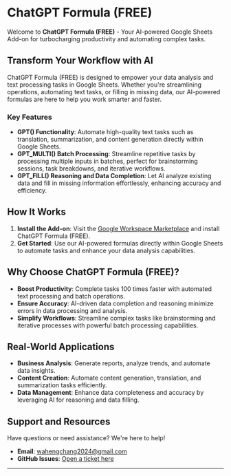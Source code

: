 
# ChatGPT Formula (FREE)

Welcome to **ChatGPT Formula (FREE)** - Your AI-powered Google Sheets Add-on for turbocharging productivity and automating complex tasks.


## Transform Your Workflow with AI
ChatGPT Formula (FREE) is designed to empower your data analysis and text processing tasks in Google Sheets. Whether you're streamlining operations, automating text tasks, or filling in missing data, our AI-powered formulas are here to help you work smarter and faster.


### Key Features

- **GPT() Functionality**: Automate high-quality text tasks such as translation, summarization, and content generation directly within Google Sheets.
- **GPT_MULTI() Batch Processing**: Streamline repetitive tasks by processing multiple inputs in batches, perfect for brainstorming sessions, task breakdowns, and iterative workflows.
- **GPT_FILL() Reasoning and Data Completion**: Let AI analyze existing data and fill in missing information effortlessly, enhancing accuracy and efficiency.

## How It Works

1. **Install the Add-on**: Visit the [Google Workspace Marketplace](https://workspace.google.com/marketplace) and install ChatGPT Formula (FREE).
3. **Get Started**: Use our AI-powered formulas directly within Google Sheets to automate tasks and enhance your data analysis capabilities.

## Why Choose ChatGPT Formula (FREE)?

- **Boost Productivity**: Complete tasks 100 times faster with automated text processing and batch operations.
- **Ensure Accuracy**: AI-driven data completion and reasoning minimize errors in data processing and analysis.
- **Simplify Workflows**: Streamline complex tasks like brainstorming and iterative processes with powerful batch processing capabilities.

## Real-World Applications

- **Business Analysis**: Generate reports, analyze trends, and automate data insights.
- **Content Creation**: Automate content generation, translation, and summarization tasks efficiently.
- **Data Management**: Enhance data completeness and accuracy by leveraging AI for reasoning and data filling.


## Support and Resources

Have questions or need assistance? We're here to help!

- **Email**: [wahengchang2024@gmail.com](mailto:wahengchang2024@gmail.com)
- **GitHub Issues**: [Open a ticket here](https://github.com/gpt-formula/gpt-formula-home/issues)

---

